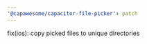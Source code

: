 ```yaml
---
'@capawesome/capacitor-file-picker': patch
---
```


fix(ios): copy picked files to unique directories

